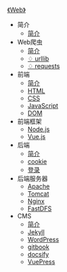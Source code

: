 [《Web》](index.md)

- 简介
  - [简介](简介/简介.md)
- Web爬虫
  - [简介](Web爬虫/简介.md)
  - [♢ urllib](Web爬虫/^urllib.md)
  - [♢ requests](Web爬虫/^requests.md)
- 前端
  - [简介](前端/简介.md)
  - [HTML](前端/HTML.md)
  - [CSS](前端/CSS.md)
  - [JavaScript](前端/JavaScript.md)
  - [DOM](前端/DOM.md)
- 前端框架
  - [Node.js](前端框架/Node.js.md)
  - [Vue.js](前端框架/Vue.js.md)
- 后端
  - [简介](后端/简介.md)
  - [cookie](后端/cookie.md)
  - [登录](后端/登录.md)
- 后端服务器
  - [Apache](后端服务器/Apache.md)
  - [Tomcat](后端服务器/Tomcat.md)
  - [Nginx](后端服务器/Nginx.md)
  - [FastDFS](后端服务器/FastDFS.md)
- CMS
  - [简介](CMS/简介.md)
  - [Jekyll](CMS/Jekyll.md)
  - [WordPress](CMS/WordPress.md)
  - [gitbook](CMS/gitbook.md)
  - [docsify](CMS/docsify.md)
  - [VuePress](CMS/VuePress.md)

